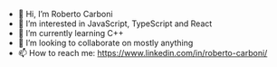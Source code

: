 - 👋 Hi, I’m Roberto Carboni
- 👀 I’m interested in JavaScript, TypeScript and React
- 🌱 I’m currently learning C++
- 💞️ I’m looking to collaborate on mostly anything
- 📫 How to reach me: https://www.linkedin.com/in/roberto-carboni/

<!---
carboni-rob/carboni-rob is a ✨ special ✨ repository because its `README.md` (this file) appears on your GitHub profile.
You can click the Preview link to take a look at your changes.
--->
